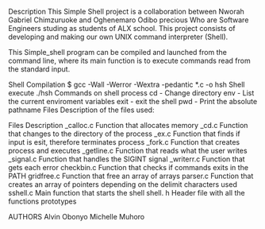 Description
This Simple Shell project is a collaboration between Nworah Gabriel Chimzuruoke and Oghenemaro Odibo precious Who are Software Engineers studing as students of ALX school. This project consists of developing and making our own UNIX command interpreter (Shell).

This Simple_shell program can be compiled and launched from the command line, where its main function is to execute commands read from the standard input.

Shell Compilation
$ gcc -Wall -Werror -Wextra -pedantic *.c -o hsh
Shell execute
./hsh
Commands on shell process
cd - Change directory
env - List the current enviroment variables
exit - exit the shell
pwd - Print the absolute pathname
Files
Description of the files used:

Files	Description
_calloc.c	Function that allocates memory
_cd.c	Function that changes to the directory of the process
_ex.c	Function that finds if input is esit, therefore terminates process
_fork.c	Function that creates process and executes
_getline.c	Function that reads what the user writes
_signal.c	Function that handles the SIGINT signal
_writerr.c	Function that gets each error
checkbin.c	Function that checks if commands exits in the PATH
gridfree.c	Function that free an array of arrays
parser.c	Function that creates an array of pointers depending on the delimit characters used
sshell.c	Main function that starts the shell
shell. h	Header file with all the functions prototypes

AUTHORS
Alvin Obonyo  Michelle Muhoro
